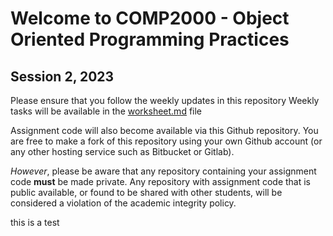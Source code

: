 # Welcome to COMP2000 - Object Oriented Programming Practices
## Session 2, 2023

Please ensure that you follow the weekly updates in this repository
Weekly tasks will be available in the [worksheet.md](worksheet.md) file

Assignment code will also become available via this Github repository. You are free to make a fork of this repository using your own Github account (or any other hosting service such as Bitbucket or Gitlab).

*However*, please be aware that any repository containing your assignment code **must** be made private. Any repository with assignment code that is public available, or found to be shared with other students, will be considered a violation of the academic integrity policy.


this is a test 
